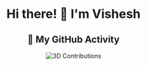 <div align="center">

# Hi there! 👋 I'm Vishesh

## 🚀 My GitHub Activity

![3D Contributions](https://github-profile-3d-contrib.vercel.app/api?username=vishesh07007&theme=nightgreen)

</div>
